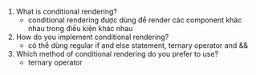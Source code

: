 1. What is conditional rendering?
	- conditional rendering được dùng để render các component khác nhau trong điều kiện khác nhau
2. How do you implement conditional rendering?
	- có thể dùng regular if and else statement, ternary operator and &&
3. Which method of conditional rendering do you prefer to use?
	- ternary operator